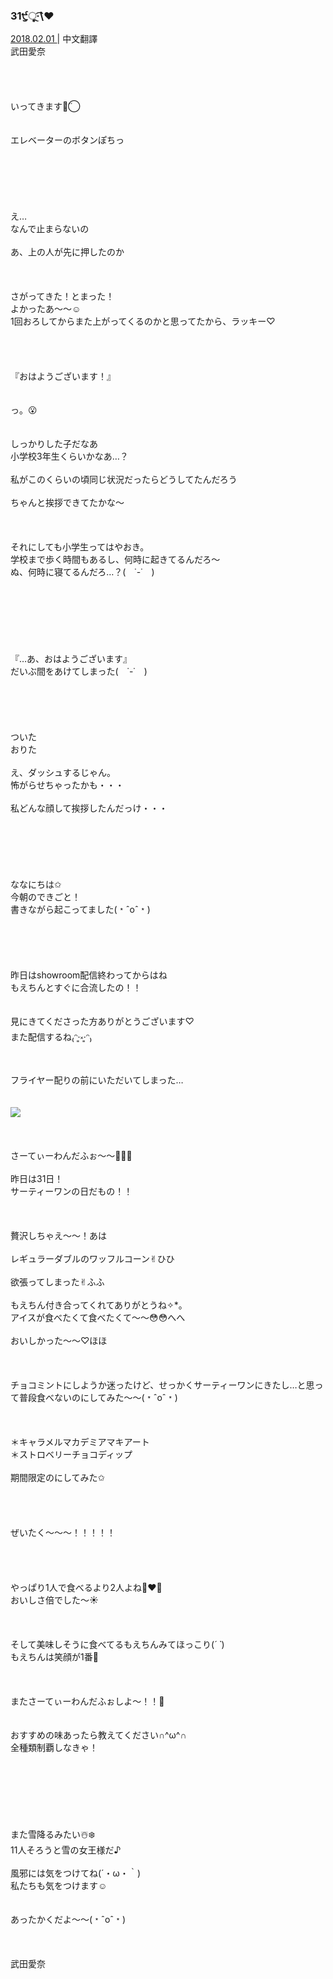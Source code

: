 ### 31੯ੁૂ‧̀͡\❤︎
<a target="_blank" rel="noreferrer noopener" href="http://blog.nanabunnonijyuuni.com/s/n227/diary/detail/475?ima=1221&cd=blog">2018.02.01 </a>| 中文翻譯<a target="_blank" rel="noreferrer noopener" href=""></a><br>
武田愛奈<br><br><br><br><br>
いってきます◡̈⃝︎<br><br><br>
エレベーターのボタンぽちっ<br><br><br><br><br><br><br>
え…<br>
なんで止まらないの<br><br>
あ、上の人が先に押したのか<br><br><br><br>
さがってきた！とまった！<br>
よかったあ〜〜☺️<br>
1回おろしてからまた上がってくるのかと思ってたから、ラッキー♡<br><br><br><br><br>
『おはようございます！』<br><br><br>
っ。😮<br><br><br>
しっかりした子だなあ<br>
小学校3年生くらいかなあ…？<br><br>
私がこのくらいの頃同じ状況だったらどうしてたんだろう<br><br>
ちゃんと挨拶できてたかな〜<br><br><br><br>
それにしても小学生ってはやおき。<br>
学校まで歩く時間もあるし、何時に起きてるんだろ〜<br>
ぬ、何時に寝てるんだろ…？(　˙-˙　)<br><br><br><br><br><br><br><br>
『…あ、おはようございます』<br>
だいぶ間をあけてしまった(　˙-˙　)<br><br><br><br><br><br>
ついた<br>
おりた<br><br>
え、ダッシュするじゃん。<br>
怖がらせちゃったかも・・・<br><br>
私どんな顔して挨拶したんだっけ・・・<br><br><br><br><br><br><br>
ななにちは✩︎<br>
今朝のできごと！<br>
書きながら起こってました(﹡ˆoˆ﹡)<br><br><br><br><br><br>
昨日はshowroom配信終わってからはね<br>
もえちんとすぐに合流したの！！<br><br><br>
見にきてくださった方ありがとうございます♡<br>
また配信するね₍ᵔ·͈༝·͈ᵔ₎<br><br><br>
フライヤー配りの前にいただいてしまった…<br><br><br>
<img src="../../../../../Album/Backup/Blog/Aina/Feb2018/20180201_Blog_Aina_#1.jpg"><br><br><br><br>
さーてぃーわんだふぉ〜〜🍦💕💕<br><br>
昨日は31日！<br>
サーティーワンの日だもの！！<br><br><br><br>
贅沢しちゃえ〜〜！あは<br><br>
レギュラーダブルのワッフルコーン✌︎ひひ<br><br>
欲張ってしまった✌︎ふふ<br><br>
もえちん付き合ってくれてありがとうね✧︎*。<br>
アイスが食べたくて食べたくて〜〜😳😳へへ<br><br>
おいしかった〜〜♡ほほ<br><br><br><br>
チョコミントにしようか迷ったけど、せっかくサーティーワンにきたし…と思って普段食べないのにしてみた〜〜(﹡ˆoˆ﹡)<br><br><br><br>
＊キャラメルマカデミアマキアート<br>
＊ストロベリーチョコディップ<br><br>
期間限定のにしてみた✩︎<br><br><br><br><br>
ぜいたく〜〜〜！！！！！<br><br><br><br><br>
やっぱり1人で食べるより2人よね👩‍❤️‍👩<br>
おいしさ倍でした〜☀️<br><br><br><br>
そして美味しそうに食べてるもえちんみてほっこり(*´ `*)<br>
もえちんは笑顔が1番💓<br><br><br><br>
またさーてぃーわんだふぉしよ〜！！🤗<br><br><br>
おすすめの味あったら教えてください∩^ω^∩<br>
全種類制覇しなきゃ！<br><br><br><br><br><br><br><br>
また雪降るみたい☃️❄️<br>
11人そろうと雪の女王様だ♪<br><br>
風邪には気をつけてね(´・ω・｀)<br>
私たちも気をつけます☺️<br><br><br>
あったかくだよ〜〜(﹡ˆoˆ﹡)<br><br><br><br>
武田愛奈